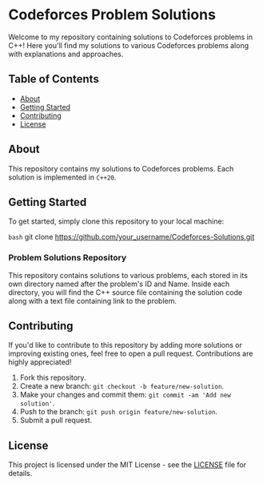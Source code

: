 # Codeforces Problem Solutions

Welcome to my repository containing solutions to Codeforces problems in C++! Here you'll find my solutions to various Codeforces problems along with explanations and approaches.

## Table of Contents

- [About](#about)
- [Getting Started](#getting-started)
- [Contributing](#contributing)
- [License](#license)

## About

This repository contains my solutions to Codeforces problems. Each solution is implemented in ```C++20```.

## Getting Started

To get started, simply clone this repository to your local machine:

```bash```
git clone https://github.com/your_username/Codeforces-Solutions.git

### Problem Solutions Repository

This repository contains solutions to various problems, each stored in its own directory named after the problem's ID and Name. Inside each directory, you will find the C++ source file containing the solution code along with a text file containing link to the problem.

## Contributing

If you'd like to contribute to this repository by adding more solutions or improving existing ones, feel free to open a pull request. Contributions are highly appreciated!

1. Fork this repository.
2. Create a new branch: `git checkout -b feature/new-solution`.
3. Make your changes and commit them: `git commit -am 'Add new solution'`.
4. Push to the branch: `git push origin feature/new-solution`.
5. Submit a pull request.

## License

This project is licensed under the MIT License - see the [LICENSE](LICENSE) file for details.

